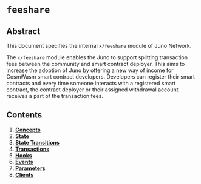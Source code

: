 <!--
order: 0
title: "FeeShare Overview"
parent:
  title: "feeshare"
-->

# `feeshare`

## Abstract

This document specifies the internal `x/feeshare` module of Juno Network.

The `x/feeshare` module enables the Juno to support splitting transaction fees between the community and smart contract deployer. This aims to increase the adoption of Juno by offering a new way of income for CosmWasm smart contract developers. Developers can register their smart contracts and every time someone interacts with a registered smart contract, the contract deployer or their assigned withdrawal account receives a part of the transaction fees.

## Contents

1. **[Concepts](01_concepts.md)**
2. **[State](02_state.md)**
3. **[State Transitions](03_state_transitions.md)**
4. **[Transactions](04_transactions.md)**
5. **[Hooks](05_hooks.md)**
6. **[Events](06_events.md)**
7. **[Parameters](07_parameters.md)**
8. **[Clients](08_clients.md)**
